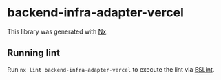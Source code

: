 # backend-infra-adapter-vercel

This library was generated with [Nx](https://nx.dev).

## Running lint

Run `nx lint backend-infra-adapter-vercel` to execute the lint via [ESLint](https://eslint.org/).
